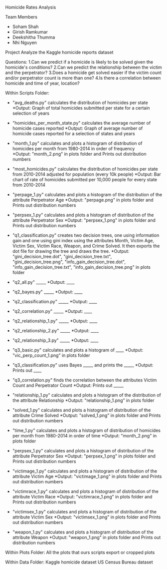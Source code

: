 Homicide Rates Analysis

Team Members
- Soham Shah
- Girish Ramkumar
- Deekshitha Thumma
- Nhi Nguyen

Project
Analyze the Kaggle homicide reports dataset

Questions:
1.Can we predict if a homicide is likely to be solved given the homicide's conditions?
2.Can we predict the relationship between the victim and the perpetrator?
3.Does a homicide get solved easier if the victim count and/or perpetrator count is more than one?
4.Is there a correlation between homicide and time of year, location?

Within Scripts Folder:

* "avg_deaths.py" calculates the distribution of homicides per state
    *Output: Graph of total homicides submitted per state for a certain selection of years

* "homicides_per_month_state.py" calculates the average number of homicide cases reported
    *Output: Graph of average number of homicide cases reported for a selection of states and years  

* "month_1.py" calculates and plots a histogram of distribution of homicides per month from 1980-2014 in order of frequency  
    *Output: "month_2.png" in plots folder and Prints out distribution numbers

* "most_homicides.py" calculates the distribution of homicides per state from 2010-2014 adjusted for population (every 10k people)
    *Output: Bar chart of rate of homicides submitted per 10,000 people for every state from 2010-2014

* "perpage_1.py" calculates  and plots a histogram of the distribution of the attribute Perpetrator Age
    *Output: "perpage.png" in plots folder and Prints out distribution numbers 

* "perpsex_1.py" calculates and plots a histogram of distribution of the attribute Perpetrator Sex
    *Output: "perpsex_1.png" in plots folder and Prints out distribution numbers

* "q1_classification.py" creates two decision trees, one using information gain and one using gini index using the attributes Month, Victim Age, Victim Sex, Victim Race, Weapon, and Crime Solved. It then exports the dot file for drawing the tree and draws the tree.
    *Output: "gini_decision_tree.dot", "gini_decision_tree.txt", "gini_decision_tree.png", "info_gain_decision_tree.dot", "info_gain_decision_tree.txt", "info_gain_decision_tree.png" in plots folder

* "q2_all.py" _____
    *Output: ____

* "q2_bayes.py" _____
    *Output: ____

* "q2_classification.py" _____
    *Output: ____

* "q2_correlation.py" _____
    *Output: ____

* "q2_relationship_1.py" _____
    *Output: ____

* "q2_relationship_2.py" _____
    *Output: ____

* "q2_relationship_3.py" _____
    *Output: ____

* "q3_basic.py" calculates and plots a histogram of ____
    *Output: "vic_perp_count_1.png" in plots folder

* "q3_classification.py" uses Bayes _____  and prints the _____ 
    *Output: Prints out ____

* "q3_correlation.py" finds the correlation between the attributes Victim Count and Perpetrator Count
    *Output: Prints out _____

* "relationship_1.py" calculates and plots a histogram of the distribution of the attribute Relationship
    *Output: "relationship_1.png" in plots folder

* "solved_1.py" calculates and plots a histogram of distribution of the attribute Crime Solved
    *Output: "solved_1.png" in plots folder and Prints out distribution numbers

* "time_1.py" calculates and plots a histogram of distribution of homicides per month from 1980-2014 in order of time
    *Output: "month_2.png" in plots folder

* "perpsex_1.py" calculates and plots a histogram of distribution of the attribute Perpetrator Sex
    *Output: "perpsex_1.png" in plots folder and Prints out distribution numbers

* "victimage_1.py" calculates and plots a histogram of distribution of the attribute Victim Age
    *Output: "victimage_1.png" in plots folder and Prints out distribution numbers

* "victimrace_1.py" calculates and plots a histogram of distribution of the attribute Victim Race
    *Output: "victimrace_1.png" in plots folder and Prints out distribution numbers

* "victimsex_1.py" calculates and plots a histogram of distribution of the attribute Victim Sex
    *Output: "victimsex_1.png" in plots folder and Prints out distribution numbers

* "weapon_1.py" calculates and plots a histogram of distribution of the attribute Weapon
    *Output: "weapon_1.png" in plots folder and Prints out distribution numbers


Within Plots Folder:
All the plots that ours scripts export or cropped plots

Within Data Folder:
Kaggle homicide dataset
US Census Bureau dataset
